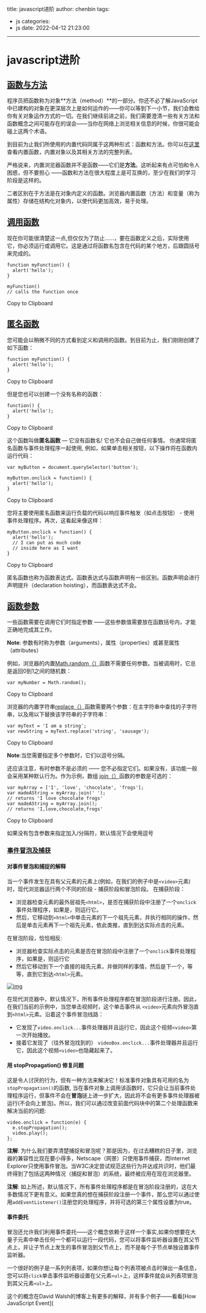 title: javascript进阶
author: chenbin
tags:
  - js
categories:
  - js
date: 2022-04-12 21:23:00
---
# javascript进阶

## [函数与方法](https://developer.mozilla.org/zh-CN/docs/learn/JavaScript/Building_blocks/Functions#函数与方法)

程序员把函数称为对象**方法（method）**的一部分。你还不必了解JavaScript中已建构的对象在更深层次上是如何运作的——你可以等到下一小节，我们会教给你有关对象运作方式的一切。在我们继续前进之前，我们需要澄清一些有关方法和函数概念之间可能存在的误会——当你在网络上浏览相关信息的时候，你很可能会碰上这两个术语。

到目前为止我们所使用的内置代码同属于这两种形式：函数和方法。你可以在[这里](https://developer.mozilla.org/zh-CN/docs/Web/JavaScript/Reference/Global_Objects)查看内置函数，内置对象以及其相关方法的完整列表。

严格说来，内置浏览器函数并不是函数——它们是**方法**。这听起来有点可怕和令人困惑，但不要担心 ——函数和方法在很大程度上是可互换的，至少在我们的学习阶段是这样的。

二者区别在于方法是在对象内定义的函数。浏览器内置函数（方法）和变量（称为属性）存储在结构化对象内，以使代码更加高效，易于处理。

## [调用函数](https://developer.mozilla.org/zh-CN/docs/learn/JavaScript/Building_blocks/Functions#调用函数)

现在你可能很清楚这一点,但仅仅为了防止……，要在函数定义之后，实际使用它，你必须运行或调用它。这是通过将函数名包含在代码的某个地方，后跟圆括号来完成的。

```
function myFunction() {
  alert('hello');
}

myFunction()
// calls the function once
```

Copy to Clipboard

## [匿名函数](https://developer.mozilla.org/zh-CN/docs/learn/JavaScript/Building_blocks/Functions#匿名函数)

您可能会以稍微不同的方式看到定义和调用的函数。到目前为止，我们刚刚创建了如下函数：

```
function myFunction() {
  alert('hello');
}
```

Copy to Clipboard

但是您也可以创建一个没有名称的函数：

```
function() {
  alert('hello');
}
```

Copy to Clipboard

这个函数叫做**匿名函数** — 它没有函数名! 它也不会自己做任何事情。 你通常将匿名函数与事件处理程序一起使用, 例如，如果单击相关按钮，以下操作将在函数内运行代码：

```
var myButton = document.querySelector('button');

myButton.onclick = function() {
  alert('hello');
}
```

Copy to Clipboard

您将主要使用匿名函数来运行负载的代码以响应事件触发（如点击按钮） - 使用事件处理程序。再次，这看起来像这样：

```
myButton.onclick = function() {
  alert('hello');
  // I can put as much code
  // inside here as I want
}
```

Copy to Clipboard

匿名函数也称为函数表达式。函数表达式与函数声明有一些区别。函数声明会进行声明提升（declaration hoisting），而函数表达式不会。

## [函数参数](https://developer.mozilla.org/zh-CN/docs/learn/JavaScript/Building_blocks/Functions#函数参数)

一些函数需要在调用它们时指定参数 ——这些参数值需要放在函数括号内，才能正确地完成其工作。

**Note**: 参数有时称为参数（arguments），属性（properties）或甚至属性（attributes）

例如，浏览器的内置[Math.random（）](https://developer.mozilla.org/en-US/docs/Web/JavaScript/Reference/Global_Objects/Math/random)函数不需要任何参数。当被调用时，它总是返回0到1之间的随机数：

```
var myNumber = Math.random();
```

Copy to Clipboard

浏览器的内置字符串[replace（）](https://developer.mozilla.org/en-US/docs/Web/JavaScript/Reference/Global_Objects/String/replace)函数需要两个参数：在主字符串中查找的子字符串，以及用以下替换该字符串的子字符串：

```
var myText = 'I am a string';
var newString = myText.replace('string', 'sausage');
```

Copy to Clipboard

**Note**:当您需要指定多个参数时，它们以逗号分隔。

还应该注意，有时参数不是必须的 —— 您不必指定它们。如果没有，该功能一般会采用某种默认行为。作为示例，数组 [join（）](https://developer.mozilla.org/en-US/docs/Web/JavaScript/Reference/Global_Objects/Array/join)函数的参数是可选的：

```
var myArray = ['I', 'love', 'chocolate', 'frogs'];
var madeAString = myArray.join(' ');
// returns 'I love chocolate frogs'
var madeAString = myArray.join();
// returns 'I,love,chocolate,frogs'
```

Copy to Clipboard

如果没有包含参数来指定加入/分隔符，默认情况下会使用逗号

### [事件冒泡及捕获](https://developer.mozilla.org/zh-CN/docs/Learn/JavaScript/Building_blocks/Events#事件冒泡及捕获)

#### 对事件冒泡和捕捉的解释

当一个事件发生在具有父元素的元素上(例如，在我们的例子中是`<video>`元素)时，现代浏览器运行两个不同的阶段 - 捕获阶段和冒泡阶段。 在捕获阶段：

- 浏览器检查元素的最外层祖先`<html>`，是否在捕获阶段中注册了一个`onclick`事件处理程序，如果是，则运行它。
- 然后，它移动到`<html>`中单击元素的下一个祖先元素，并执行相同的操作，然后是单击元素再下一个祖先元素，依此类推，直到到达实际点击的元素。

在冒泡阶段，恰恰相反:

- 浏览器检查实际点击的元素是否在冒泡阶段中注册了一个`onclick`事件处理程序，如果是，则运行它
- 然后它移动到下一个直接的祖先元素，并做同样的事情，然后是下一个，等等，直到它到达`<html>`元素。

[![img](https://ypyun-cdn.u1n1.com/img/picgobubbling-capturing.png)](https://mdn.mozillademos.org/files/14075/bubbling-capturing.png)


在现代浏览器中，默认情况下，所有事件处理程序都在冒泡阶段进行注册。因此，在我们当前的示例中，当您单击视频时，这个单击事件从 `<video>`元素向外冒泡直到`<html>`元素。沿着这个事件冒泡线路：

- 它发现了`video.onclick...`事件处理器并且运行它，因此这个视频`<video>`第一次开始播放。
- 接着它发现了（往外冒泡找到的） `videoBox.onclick...`事件处理器并且运行它，因此这个视频`<video>`也隐藏起来了。

####  用 stopPropagation() 修复问题

这是令人讨厌的行为，但有一种方法来解决它！标准事件对象具有可用的名为 `stopPropagation()`的函数, 当在事件对象上调用该函数时，它只会让当前事件处理程序运行，但事件不会在**冒泡**链上进一步扩大，因此将不会有更多事件处理器被运行(不会向上冒泡)。所以，我们可以通过改变前面代码块中的第二个处理函数来解决当前的问题:

```
video.onclick = function(e) {
  e.stopPropagation();
  video.play();
};
```

**注解**: 为什么我们要弄清楚捕捉和冒泡呢？那是因为，在过去糟糕的日子里，浏览器的兼容性比现在要小得多，Netscape（网景）只使用事件捕获，而Internet Explorer只使用事件冒泡。当W3C决定尝试规范这些行为并达成共识时，他们最终得到了包括这两种情况（捕捉和冒泡）的系统，最终被应用在现在浏览器里。

**注解**: 如上所述，默认情况下，所有事件处理程序都是在冒泡阶段注册的，这在大多数情况下更有意义。如果您真的想在捕获阶段注册一个事件，那么您可以通过使用`addEventListener()`注册您的处理程序，并将可选的第三个属性设置为true。

#### 事件委托

冒泡还允许我们利用事件委托——这个概念依赖于这样一个事实,如果你想要在大量子元素中单击任何一个都可以运行一段代码，您可以将事件监听器设置在其父节点上，并让子节点上发生的事件冒泡到父节点上，而不是每个子节点单独设置事件监听器。

一个很好的例子是一系列列表项，如果你想让每个列表项被点击时弹出一条信息，您可以将`click`单击事件监听器设置在父元素`<ul>`上，这样事件就会从列表项冒泡到其父元素`<ul>`上。

这个的概念在David Walsh的博客上有更多的解释，并有多个例子——看看[How JavaScript Event](